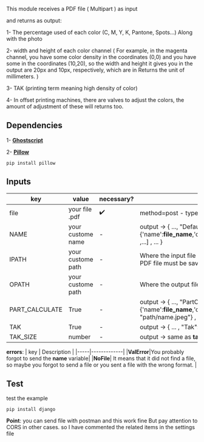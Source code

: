 This module receives a PDF file ( Multipart ) as input

and returns as output:

1- The percentage used of each color (C, M, Y, K, Pantone, Spots...) Along with the photo

2- width and height of each color channel ( For example, in the magenta channel, you have some color density in the coordinates (0,0) and you have some in the coordinates (10,20), so the width and height it gives you in the output are 20px and 10px, respectively, which are in Returns the unit of millimeters. )

3- TAK (printing term meaning high density of color)

4- In offset printing machines, there are valves to adjust the colors, the amount of adjustment of these will returns too.

## Dependencies
1- **[Ghostscript](https://ghostscript.com/releases/gsdnld.html)** 

2- **[Pillow](https://pypi.org/project/pillow/)**
```
pip install pillow
```

## Inputs
| key | value | necessary? | Desc |
|-----|-------|------------|------|
| file | your file .pdf | :heavy_check_mark: | method=post - type=multipart |
| NAME | your custome name | - | output -> { ..., "Default": [ ... , {'name':**file_name**,'coverage':**int**,'w':**int(MM)**,'h':**int(MM)**} ,...] , ... } |
|IPATH| your custome path | - | Where the input file is saved. Please note that the input PDF file must be saved as file.pdf |
|OPATH| your custome path | - | Where the output file is going to be saved |
|PART_CALCULATE| True | - | output -> { ..., "PartCal": [ ... , {'name':**file_name**,'coverage':**int**,'data':[**int**,**int**,...],'path': "path/name.jpeg"} , ... ] , ... } |
|TAK| True | - | output -> { ... ,  "Tak": **path** , ...}|
| TAK_SIZE | number | - | output -> same as **tak** |


**errors**:
| key | Description |
|-----|-------------|
|**ValError**|You probably forgot to send the **name** variable|
|**NoFile**| It means that it did not find a file, so maybe you forgot to send a file or you sent a file with the wrong format. |

## Test
test the example
```
pip install django
```
**Point**: you can send file with postman and this work fine But pay attention to CORS in other cases. so I have commented the related items in the settings file
